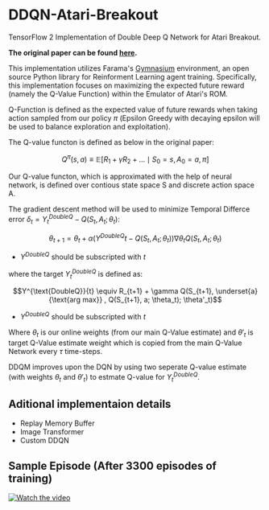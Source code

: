 # DDQN-Atari-Breakout
TensorFlow 2 Implementation of Double Deep Q Network for Atari Breakout. 

**The original paper can be found [here](https://arxiv.org/pdf/1509.06461).**

This implementation utilizes Farama's [Gymnasium](https://github.com/Farama-Foundation/Gymnasium) environment, an open source Python library for Reinforment Learning agent training. Specifically, this implementation focuses on maximizing the expected future reward (namely the Q-Value Function) within the Emulator of Atari's ROM.

Q-Function is defined as the expected value of future rewards when taking action sampled from our policy $\pi$ (Epsilon Greedy with decaying epsilon will be used to balance exploration and exploitation).

The Q-value functon is defined as below in the original paper:

$$Q^\pi(s, a) \equiv \mathbb{E} \left[ R_1 + \gamma R_2 + \dots \mid S_0 = s, A_0 = a, \pi \right]$$


Our Q-value functon, which is approximated with the help of neural network, is defined over contious state space S and discrete action space A.

The gradient descent method will be used to minimize Temporal Differce error $\delta_t = Y^{DoubleQ}_t - Q(S_t, A_t; \theta_t)$:

$$\theta_{t+1} = \theta_t + \alpha\big(Y^{DoubleQ}t - Q(S_t, A_t; \theta_t)\big) \nabla{\theta_t} Q(S_t, A_t; \theta_t)$$

- $Y^{DoubleQ}$ should be subscripted with $t$

where the target $Y^{DoubleQ}_t$ is defined as:

$$Y^{\text{DoubleQ}}{t} \equiv R_{t+1} + \gamma Q(S_{t+1}, \underset{a}{\text{arg max}} , Q(S_{t+1}, a; \theta_t); \theta'_t)$$

- $Y^{DoubleQ}$ should be subscripted with $t$

Where $\theta_t$ is our online weights (from our main Q-Value estimate) and $\theta'_t$ is target Q-Value estimate weight which is copied from the main Q-Value Network every $\tau$ time-steps.

DDQM improves upon the DQN by using two seperate Q-value estimate (with weights $\theta_t$ and $\theta'_t$) to estmate Q-value for $Y^{DoubleQ}_t$.

## Aditional implementaion details
* Replay Memory Buffer
* Image Transformer
* Custom DDQN

## Sample Episode (After 3300 episodes of training)

[![Watch the video](https://img.youtube.com/vi/Bu5OjPkXfDc/0.jpg)](https://youtu.be/Bu5OjPkXfDc)
